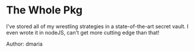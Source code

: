 # The Whole Pkg

I've stored all of my wrestling strategies in a state-of-the-art secret vault. I even wrote it in nodeJS, can't get more cutting edge than that!

Author: dmaria
